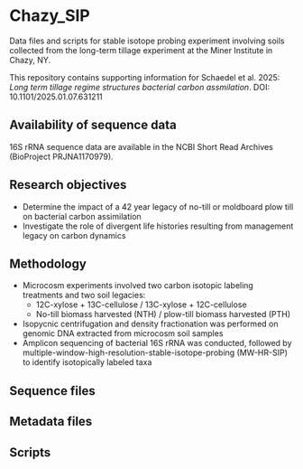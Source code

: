 # Chazy_SIP
 Data files and scripts for stable isotope probing experiment involving soils collected from the long-term tillage experiment at the Miner Institute in Chazy, NY.

 This repository contains supporting information for Schaedel et al. 2025: *Long term tillage regime structures bacterial carbon assmilation*. DOI: 10.1101/2025.01.07.631211

## Availability of sequence data
16S rRNA sequence data are available in the NCBI Short Read Archives (BioProject PRJNA1170979).

## Research objectives
- Determine the impact of a 42 year legacy of no-till or moldboard plow till on bacterial carbon assimilation
- Investigate the role of divergent life histories resulting from management legacy on carbon dynamics

## Methodology
- Microcosm experiments involved two carbon isotopic labeling treatments and two soil legacies:
  - 12C-xylose + 13C-cellulose / 13C-xylose + 12C-cellulose
  - No-till biomass harvested (NTH) / plow-till biomass harvested (PTH)
- Isopycnic centrifugation and density fractionation was performed on genomic DNA extracted from microcosm soil samples
- Amplicon sequencing of bacterial 16S rRNA was conducted, followed by multiple-window-high-resolution-stable-isotope-probing (MW-HR-SIP) to identify isotopically labeled taxa

## Sequence files

## Metadata files

## Scripts

